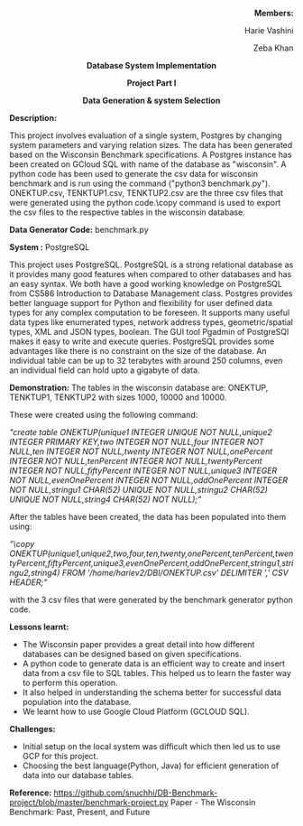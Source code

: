                                                                                   
                                                    
<p align= "right"> <b> Members:</b></p>
<p align= "right"> Harie Vashini </p>
<p align= "right"> Zeba Khan </p>

   <p align= "center"> <b> Database System Implementation</b></p>
   <p align= "center"> <b> Project Part I </b></p>
   <p align= "center"> <b>Data Generation & system Selection </b> </p>

<b>Description:</b>

This project involves evaluation of a single system, Postgres by changing system parameters and varying relation sizes. The data has been generated based on the Wisconsin Benchmark specifications. A Postgres instance has been created on GCloud SQL with name of the database as "wisconsin". A python code has been used to generate the csv data for wisconsin benchmark and is run using the command ("python3 benchmark.py"). ONEKTUP.csv, TENKTUP1.csv, TENKTUP2.csv are the three csv files that were generated using the python code.\copy command is used to export the csv files to the respective tables in the wisconsin database.

<b>Data Generator Code:</b> benchmark.py

<b>System :</b> PostgreSQL

This project uses PostgreSQL. PostgreSQL is a strong relational database as it provides many good features when compared to other databases and has an easy syntax. We both have a good working knowledge on PostgreSQL from CS586 Introduction to Database Management class. Postgres provides better language support for Python and flexibility for user defined data types for any complex computation to be foreseen. It supports many useful data types like enumerated types, network address types, geometric/spatial types, XML and JSON types, boolean. The GUI tool Pgadmin of PostgreSQl makes it easy to write and execute queries. PostgreSQL provides some advantages like there is no constraint on the size of the database. An individual table can be up to 32 terabytes with around 250 columns, even an individual field can hold upto a gigabyte of data. 

<b>Demonstration:</b>
The tables in the wisconsin database are:
ONEKTUP, TENKTUP1, TENKTUP2 with sizes 1000, 10000 and 10000. 

These were created using the following command:

*"create table ONEKTUP(unique1 INTEGER UNIQUE NOT NULL,unique2 INTEGER PRIMARY KEY,two INTEGER NOT NULL,four INTEGER NOT NULL,ten INTEGER NOT NULL,twenty INTEGER NOT NULL,onePercent INTEGER NOT NULL,tenPercent INTEGER NOT NULL,twentyPercent INTEGER NOT NULL,fiftyPercent INTEGER NOT NULL,unique3 INTEGER NOT NULL,evenOnePercent INTEGER NOT NULL,oddOnePercent INTEGER NOT NULL,stringu1 CHAR(52) UNIQUE NOT NULL,stringu2 CHAR(52) UNIQUE NOT NULL,string4 CHAR(52) NOT NULL);"*

After the tables have been created, the data has been populated into them using:

*"\copy ONEKTUP(unique1,unique2,two,four,ten,twenty,onePercent,tenPercent,twentyPercent,fiftyPercent,unique3,evenOnePercent,oddOnePercent,stringu1,stringu2,string4) FROM '/home/hariev2/DBI/ONEKTUP.csv' DELIMITER ',' CSV HEADER;"*

with the 3 csv files that were generated by the benchmark generator python code. 


<b>Lessons learnt:</b>
- The Wisconsin paper provides a great detail into how different databases can be designed based on given specifications. 
- A python code to generate data is an efficient way to create and insert data from a csv file to SQL tables. This helped us to learn the faster way to perform this operation.
- It also helped in understanding the schema better for successful data population into the database.
- We learnt how to use Google Cloud Platform (GCLOUD SQL). 

<b>Challenges:</b> 
- Initial setup on the local system was difficult which then led us to use GCP for this project.
- Choosing the best language(Python, Java) for efficient generation of data into our database tables.

<b>Reference:</b> 
https://github.com/snuchhi/DB-Benchmark-project/blob/master/benchmark-project.py
Paper - The Wisconsin Benchmark: Past, Present, and Future 
